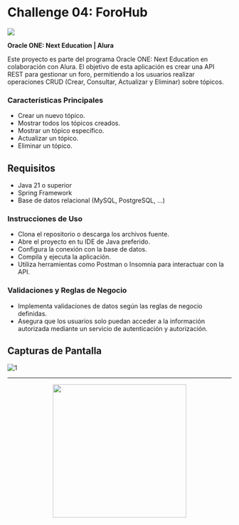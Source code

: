 # Challenge 04: ForoHub

<img src="https://github.com/Dev-Totti/Challenge-01-Encriptador/assets/92545913/b7399ddb-55d3-40fc-b38e-6f324e5d721a">

**Oracle ONE: Next Education | Alura**

Este proyecto es parte del programa Oracle ONE: Next Education en colaboración con Alura. El objetivo de esta aplicación es crear una API REST para gestionar un foro, permitiendo a los usuarios realizar operaciones CRUD (Crear, Consultar, Actualizar y Eliminar) sobre tópicos.

### Características Principales
- Crear un nuevo tópico.
- Mostrar todos los tópicos creados.
- Mostrar un tópico específico.
- Actualizar un tópico.
- Eliminar un tópico.

## Requisitos
- Java 21 o superior
- Spring Framework
- Base de datos relacional (MySQL, PostgreSQL, ...)

### Instrucciones de Uso
- Clona el repositorio o descarga los archivos fuente.
- Abre el proyecto en tu IDE de Java preferido.
- Configura la conexión con la base de datos.
- Compila y ejecuta la aplicación.
- Utiliza herramientas como Postman o Insomnia para interactuar con la API.

### Validaciones y Reglas de Negocio
- Implementa validaciones de datos según las reglas de negocio definidas.
- Asegura que los usuarios solo puedan acceder a la información autorizada mediante un servicio de autenticación y autorización.

## Capturas de Pantalla
![1](https://github.com/user-attachments/assets/0aeac116-a17c-4203-8468-34caf8d4f1ca)

---
<p align="center">
  <img src="https://github.com/Dev-Totti/OracleONE-Challenge-ForoHub/assets/92545913/7a23c3a1-47ce-427e-b86b-7cffe813b3a7" width="300px">
</p>
